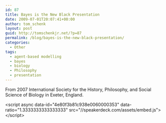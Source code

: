 ```yaml
---
id: 87
title: Bayes is the New Black Presentation
date: 2009-07-01T20:07:41+00:00
author: tom_schenk
layout: post
guid: http://tomschenkjr.net/?p=87
permalink: /blog/bayes-is-the-new-black-presentation/
categories:
  - Other
tags:
  - agent-based modelling
  - bayes
  - biology
  - Philosophy
  - presentation
---
```

From 2007 International Society for the History, Philosophy, and Social Science of Biology in Exeter, England.

&lt;script async data-id="4e80f3b81c938e0060000353" data-ratio="1.3333333333333333" src="//speakerdeck.com/assets/embed.js"&gt;&lt;/script&gt;